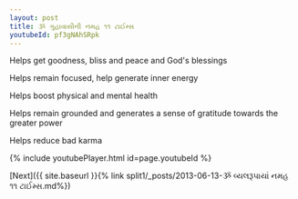 ```yaml
---
layout: post
title: ૐ ગુહાવાસીની નમહ ૧૧ ટાઈમ્સ
youtubeId: pf3gNAhSRpk
---
```

 
 
Helps get goodness, bliss and peace and God's blessings
 
Helps remain focused, help generate inner energy 
 
Helps boost physical and mental health 
 
Helps remain grounded and generates a sense of gratitude towards the greater power 
 
Helps reduce bad karma
 
 
 
 


{% include youtubePlayer.html id=page.youtubeId %}
 
[Next]({{ site.baseurl }}{% link  split1/_posts/2013-06-13-ૐ વ્યલરૂપાયાં નમહ ૧૧ ટાઈમ્સ.md%})
 
